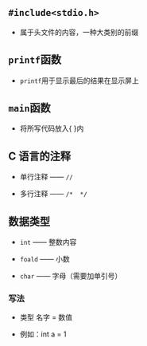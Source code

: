 ## ```#include<stdio.h>```

- 属于头文件的内容，一种大类别的前缀

## ```printf```函数

- ```printf```用于显示最后的结果在显示屏上

## ```main```函数

- 将所写代码放入{ }内

## C 语言的注释

- 单行注释 —— ```//```

- 多行注释 —— ```/*  */```

## 数据类型

- ```int``` —— 整数内容

- ```foald``` —— 小数

- ```char``` —— 字母（需要加单引号）

### 写法

- 类型 名字 = 数值

- 例如：int a = 1
